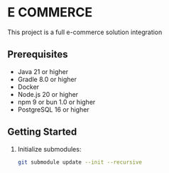 # E COMMERCE

This project is a full e-commerce solution integration

## Prerequisites

- Java 21 or higher
- Gradle 8.0 or higher
- Docker
- Node.js 20 or higher
- npm 9 or bun 1.0 or higher
- PostgreSQL 16 or higher

## Getting Started

1. Initialize submodules:

   ```bash
   git submodule update --init --recursive
   ```
